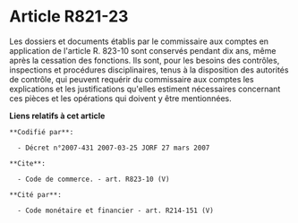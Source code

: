 # Article R821-23

Les dossiers et documents établis par le commissaire aux comptes en application de l'article R. 823-10 sont conservés pendant
dix ans, même après la cessation des fonctions. Ils sont, pour les besoins des contrôles, inspections et procédures
disciplinaires, tenus à la disposition des autorités de contrôle, qui peuvent requérir du commissaire aux comptes les
explications et les justifications qu'elles estiment nécessaires concernant ces pièces et les opérations qui doivent y être
mentionnées.

**Liens relatifs à cet article**

	**Codifié par**:

	  - Décret n°2007-431 2007-03-25 JORF 27 mars 2007

	**Cite**:

	  - Code de commerce. - art. R823-10 (V)

	**Cité par**:

	  - Code monétaire et financier - art. R214-151 (V)
